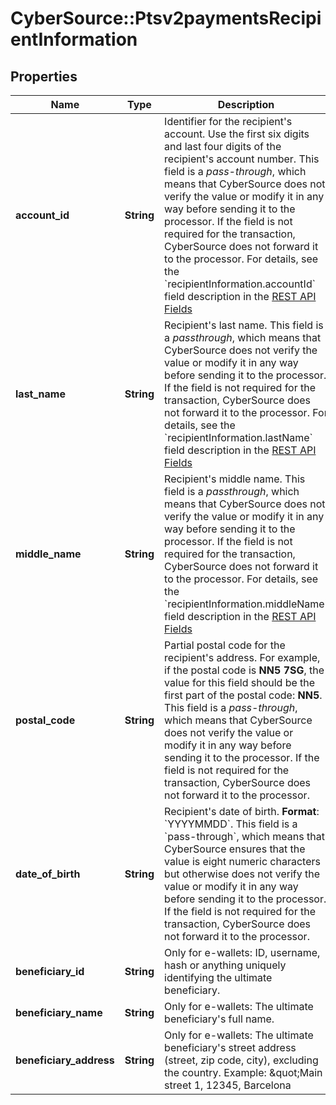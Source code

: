# CyberSource::Ptsv2paymentsRecipientInformation

## Properties
Name | Type | Description | Notes
------------ | ------------- | ------------- | -------------
**account_id** | **String** | Identifier for the recipient&#39;s account. Use the first six digits and last four digits of the recipient&#39;s account number. This field is a _pass-through_, which means that CyberSource does not verify the value or modify it in any way before sending it to the processor. If the field is not required for the transaction, CyberSource does not forward it to the processor.  For details, see the &#x60;recipientInformation.accountId&#x60; field description in the [REST API Fields](https://developer.cybersource.com/content/dam/docs/cybs/en-us/apifields/reference/all/rest/api-fields.pdf)  | [optional] 
**last_name** | **String** | Recipient&#39;s last name. This field is a _passthrough_, which means that CyberSource does not verify the value or modify it in any way before sending it to the processor. If the field is not required for the transaction, CyberSource does not forward it to the processor.  For details, see the &#x60;recipientInformation.lastName&#x60; field description in the [REST API Fields](https://developer.cybersource.com/content/dam/docs/cybs/en-us/apifields/reference/all/rest/api-fields.pdf)  | [optional] 
**middle_name** | **String** | Recipient&#39;s middle name. This field is a _passthrough_, which means that CyberSource does not verify the value or modify it in any way before sending it to the processor. If the field is not required for the transaction, CyberSource does not forward it to the processor.  For details, see the &#x60;recipientInformation.middleName&#x60; field description in the [REST API Fields](https://developer.cybersource.com/content/dam/docs/cybs/en-us/apifields/reference/all/rest/api-fields.pdf)  | [optional] 
**postal_code** | **String** | Partial postal code for the recipient&#39;s address. For example, if the postal code is **NN5 7SG**, the value for this field should be the first part of the postal code: **NN5**. This field is a _pass-through_, which means that CyberSource does not verify the value or modify it in any way before sending it to the processor. If the field is not required for the transaction, CyberSource does not forward it to the processor.  | [optional] 
**date_of_birth** | **String** | Recipient&#39;s date of birth. **Format**: &#x60;YYYYMMDD&#x60;.  This field is a &#x60;pass-through&#x60;, which means that CyberSource ensures that the value is eight numeric characters but otherwise does not verify the value or modify it in any way before sending it to the processor. If the field is not required for the transaction, CyberSource does not forward it to the processor.  | [optional] 
**beneficiary_id** | **String** | Only for e-wallets: ID, username, hash or anything uniquely identifying the ultimate beneficiary.  | [optional] 
**beneficiary_name** | **String** | Only for e-wallets: The ultimate beneficiary&#39;s full name.  | [optional] 
**beneficiary_address** | **String** | Only for e-wallets: The ultimate beneficiary&#39;s street address (street, zip code, city), excluding the country. Example: \&quot;Main street 1, 12345, Barcelona  | [optional] 


